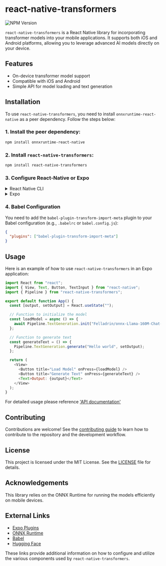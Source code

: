 # react-native-transformers

![NPM Version](https://img.shields.io/npm/v/react-native-transformers)

`react-native-transformers` is a React Native library for incorporating transformer models into your mobile applications. It supports both iOS and Android platforms, allowing you to leverage advanced AI models directly on your device.

## Features

- On-device transformer model support
- Compatible with iOS and Android
- Simple API for model loading and text generation

## Installation

To use `react-native-transformers`, you need to install `onnxruntime-react-native` as a peer dependency. Follow the steps below:

### 1. Install the peer dependency:

   ```sh
   npm install onnxruntime-react-native
   ```

### 2. Install `react-native-transformers`:

   ```sh
   npm install react-native-transformers
   ```

### 3. Configure React-Native or Expo

<details>
  <summary>React Native CLI</summary>

  - Link the `onnxruntime-react-native` library:

    ```sh
    npx react-native link onnxruntime-react-native
    ```
</details>

<details>
  <summary>Expo</summary>

  - Install the Expo plugin configuration in `app.json` or `app.config.js`:

    ```json
    {
      "expo": {
        "plugins": [
          "onnxruntime-react-native"
        ],
      }
    }
    ```
</details>

### 4. Babel Configuration

  You need to add the `babel-plugin-transform-import-meta` plugin to your Babel configuration (e.g., `.babelrc` or `babel.config.js`):

   ```json
   {
     "plugins": ["babel-plugin-transform-import-meta"]
   }
   ```

## Usage

Here is an example of how to use `react-native-transformers` in an Expo application:

```javascript
import React from "react";
import { View, Text, Button, TextInput } from "react-native";
import { Pipeline } from "react-native-transformers";

export default function App() {
  const [output, setOutput] = React.useState("");

  // Function to initialize the model
  const loadModel = async () => {
    await Pipeline.TextGeneration.init("Felladrin/onnx-Llama-160M-Chat-v1", "onnx/decoder_model_merged.onnx");
  };

  // Function to generate text
  const generateText = () => {
    Pipeline.TextGeneration.generate("Hello world", setOutput);
  };

  return (
    <View>
      <Button title="Load Model" onPress={loadModel} />
      <Button title="Generate Text" onPress={generateText} />
      <Text>Output: {output}</Text>
    </View>
  );
}
```

For detailed usage please reference ['API documentation'](https://daviddaytw.github.io/react-native-transformers/)

## Contributing

Contributions are welcome! See the [contributing guide](CONTRIBUTING.md) to learn how to contribute to the repository and the development workflow.

## License

This project is licensed under the MIT License. See the [LICENSE](LICENSE) file for details.

## Acknowledgements

This library relies on the ONNX Runtime for running the models efficiently on mobile devices.

## External Links

- [Expo Plugins](https://docs.expo.dev/guides/config-plugins/)
- [ONNX Runtime](https://onnxruntime.ai/)
- [Babel](https://babeljs.io/)
- [Hugging Face](https://huggingface.co/)

These links provide additional information on how to configure and utilize the various components used by `react-native-transformers`.
